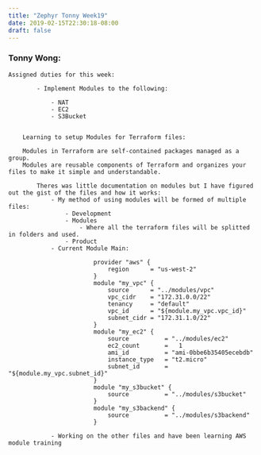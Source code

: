 ```yaml
---
title: "Zephyr Tonny Week19"
date: 2019-02-15T22:30:18-08:00
draft: false
---
```


<h3> Tonny Wong: </h3>

	Assigned duties for this week:
	
			- Implement Modules to the following:
			
				- NAT
				- EC2
				- S3Bucket
				
			
		Learning to setup Modules for Terraform files:
		
		Modules in Terraform are self-contained packages managed as a group.
		Modules are reusable components of Terraform and organizes your files to make it simple and understandable.
		
			Theres was little documentation on modules but I have figured out the gist of the files and how it works:
				- My method of using modules will be formed of multiple files:
					- Development
					- Modules
						- Where all the terraform files will be splitted in folders and used.
					- Product
				- Current Module Main:
				
							provider "aws" {
								region		= "us-west-2"
							}
							module "my_vpc" {
								source		= "../modules/vpc"
								vpc_cidr	= "172.31.0.0/22"
								tenancy		= "default"
								vpc_id		= "${module.my_vpc.vpc_id}"
								subnet_cidr	= "172.31.1.0/22"
							}
							module "my_ec2" {
								source			= "../modules/ec2"
								ec2_count		=	1
								ami_id			= "ami-0bbe6b35405ecebdb"
								instance_type	= "t2.micro"
								subnet_id		= "${module.my_vpc.subnet_id}"
							}
							module "my_s3bucket" {
								source			= "../modules/s3bucket"
							}
							module "my_s3backend" {
								source			= "../modules/s3backend"
							}
				
				- Working on the other files and have been learning AWS module training
				